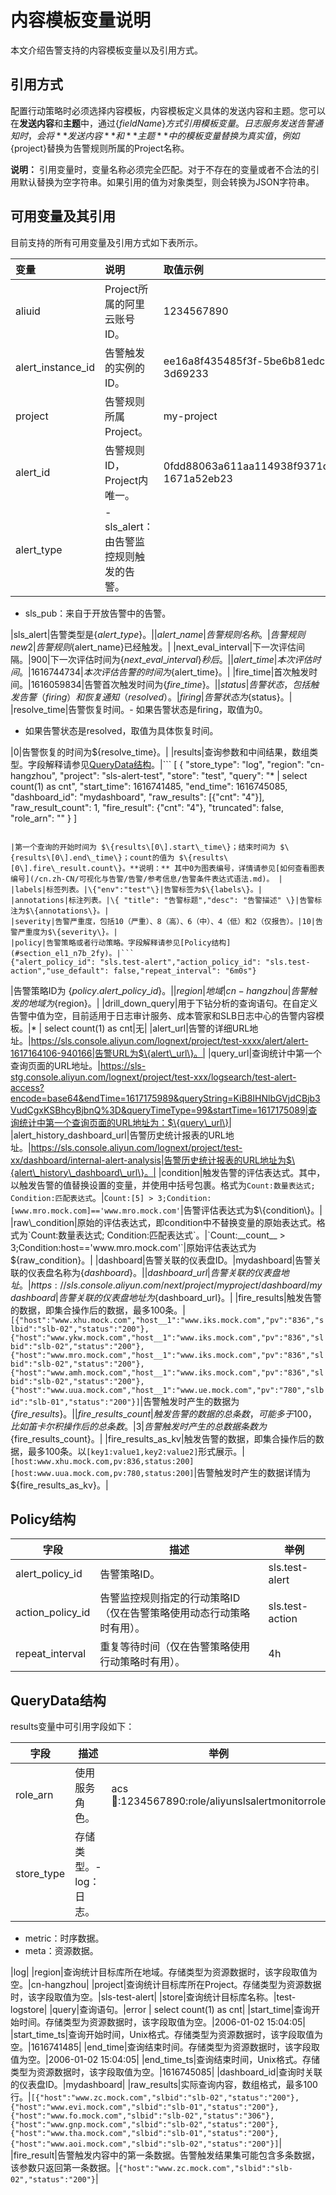 # 内容模板变量说明

本文介绍告警支持的内容模板变量以及引用方式。

## 引用方式

配置行动策略时必须选择内容模板，内容模板定义具体的发送内容和主题。您可以在**发送内容**和**主题**中，通过$\{fieldName\}方式引用模板变量。日志服务发送告警通知时，会将**发送内容**和**主题**中的模板变量替换为真实值，例如$\{project\}替换为告警规则所属的Project名称。

**说明：** 引用变量时，变量名称必须完全匹配。对于不存在的变量或者不合法的引用默认替换为空字符串。如果引用的值为对象类型，则会转换为JSON字符串。

## 可用变量及其引用

目前支持的所有可用变量及引用方式如下表所示。

|变量|说明|取值示例|引用示例|
|:-|:-|:---|:---|
|aliuid|Project所属的阿里云账号ID。|1234567890|$\{aliuid\}用户的告警规则已触发。|
|alert\_instance\_id|告警触发的实例的ID。|ee16a8f435485f3f-5be6b81edc520-3d69233|实例ID为$\{alert\_instance\_id\}。|
|project|告警规则所属Project。|my-project|$\{project\}项目中的告警规则已触发。|
|alert\_id|告警规则ID，Project内唯一。|0fdd88063a611aa114938f9371daeeb6-1671a52eb23|告警规则ID是$\{alert\_id\}。|
|alert\_type|-   sls\_alert：由告警监控规则触发的告警。
-   sls\_pub：来自于开放告警中的告警。

|sls\_alert|告警类型是$\{alert\_type\}。|
|alert\_name|告警规则名称。|告警规则new2|告警规则$\{alert\_name\}已经触发。|
|next\_eval\_interval|下一次评估间隔。|900|下一次评估时间为$\{next\_eval\_interval\}秒后。|
|alert\_time|本次评估时间。|1616744734|本次评估告警的时间为$\{alert\_time\}。|
|fire\_time|首次触发时间。|1616059834|告警首次触发时间为$\{fire\_time\}。|
|status|告警状态，包括触发告警（firing）和恢复通知（resolved）。|firing|告警状态为$\{status\}。|
|resolve\_time|告警恢复时间。-   如果告警状态是firing，取值为0。
-   如果告警状态是resolved，取值为具体恢复时间。

|0|告警恢复的时间为$\{resolve\_time\}。|
|results|查询参数和中间结果，数组类型。字段解释请参见[QueryData结构](#section_5op_xn7_tbw)。|```
[
{
"store_type": "log",
"region": "cn-hangzhou",
"project": "sls-alert-test",
"store": "test",
"query": "* | select count(1) as cnt",
"start_time": 1616741485,
"end_time": 1616745085,
"dashboard_id": "mydashboard",
"raw_results": [{"cnt": "4"}],
"raw_result_count": 1,
"fire_result": {"cnt": "4"},
"truncated": false,
"role_arn": ""
}
]
```

|第一个查询的开始时间为 $\{results\[0\].start\_time\}；结束时间为 $\{results\[0\].end\_time\}；count的值为 $\{results\[0\].fire\_result.count\}。**说明：** 其中0为图表编号，详情请参见[如何查看图表编号](/cn.zh-CN/可视化与告警/告警/参考信息/告警条件表达式语法.md)。 |
|labels|标签列表。|\{"env":"test"\}|告警标签为$\{labels\}。|
|annotations|标注列表。|\{ "title": "告警标题","desc": "告警描述" \}|告警标注为$\{annotations\}。|
|severity|告警严重度，包括10（严重）、8（高）、6（中）、4（低）和2（仅报告）。|10|告警严重度为$\{severity\}。|
|policy|告警策略或者行动策略。字段解释请参见[Policy结构](#section_el1_n7b_2fy)。|```
{"alert_policy_id": "sls.test-alert","action_policy_id": "sls.test-action","use_default": false,"repeat_interval": "6m0s"}
```

|告警策略ID为 $\{policy.alert\_policy\_id\}。|
|region|地域|cn-hangzhou|告警触发的地域为$\{region\}。|
|drill\_down\_query|用于下钻分析的查询语句。在自定义告警中值为空，目前适用于日志审计服务、成本管家和SLB日志中心的告警内容模板。|\* \| select count\(1\) as cnt|无|
|alert\_url|告警的详细URL地址。|https://sls.console.aliyun.com/lognext/project/test-xxxx/alert/alert-1617164106-940166|告警URL为$\{alert\_url\}。|
|query\_url|查询统计中第一个查询页面的URL地址。|https://sls-stg.console.aliyun.com/lognext/project/test-xxx/logsearch/test-alert-access?encode=base64&endTime=1617175989&queryString=KiB8IHNlbGVjdCBjb3VudCgxKSBhcyBjbnQ%3D&queryTimeType=99&startTime=1617175089|查询统计中第一个查询页面的URL地址为：$\{query\_url\}|
|alert\_history\_dashboard\_url|告警历史统计报表的URL地址。|https://sls.console.aliyun.com/lognext/project/test-xx/dashboard/internal-alert-analysis|告警历史统计报表的URL地址为$\{alert\_history\_dashboard\_url\}。|
|condition|触发告警的评估表达式。其中，以触发告警的值替换设置的变量，并使用中括号包裹。格式为`Count:数量表达式; Condition:匹配表达式`。|`Count:[5] > 3;Condition:[www.mro.mock.com]=='www.mro.mock.com'`|告警评估表达式为$\{condition\}。|
|raw\_condition|原始的评估表达式，即condition中不替换变量的原始表达式。格式为`Count:数量表达式; Condition:匹配表达式`。|`Count:__count__ > 3;Condition:host=='www.mro.mock.com'`|原始评估表达式为$\{raw\_condition\}。|
|dashboard|告警关联的仪表盘ID。|mydashboard|告警关联的仪表盘名称为$\{dashboard\}。|
|dashboard\_url|告警关联的仪表盘地址。|https://sls.console.aliyun.com/next/project/myproject/dashboard/mydashboard|告警关联的仪表盘地址为$\{dashboard\_url\}。|
|fire\_results|触发告警的数据，即集合操作后的数据，最多100条。|`[{"host":"www.xhu.mock.com","host__1":"www.iks.mock.com","pv":"836","slbid":"slb-02","status":"200"},{"host":"www.ykw.mock.com","host__1":"www.iks.mock.com","pv":"836","slbid":"slb-02","status":"200"},{"host":"www.mro.mock.com","host__1":"www.iks.mock.com","pv":"836","slbid":"slb-02","status":"200"},{"host":"www.amh.mock.com","host__1":"www.iks.mock.com","pv":"836","slbid":"slb-02","status":"200"},{"host":"www.uua.mock.com","host__1":"www.ue.mock.com","pv":"780","slbid":"slb-01","status":"200"}]`|告警触发时产生的数据为$\{fire\_results\}。|
|fire\_results\_count|触发告警的数据的总条数，可能多于100，比如笛卡尔积操作后的总条数。|3|告警触发时产生的总数据条数为$\{fire\_results\_count\}。|
|fire\_results\_as\_kv|触发告警的数据，即集合操作后的数据，最多100条。以`[key1:value1,key2:value2]`形式展示。|`[host:www.xhu.mock.com,pv:836,status:200][host:www.uua.mock.com,pv:780,status:200]`|告警触发时产生的数据详情为$\{fire\_results\_as\_kv\}。|

## Policy结构

|字段|描述|举例|
|--|--|--|
|alert\_policy\_id|告警策略ID。|sls.test-alert|
|action\_policy\_id|告警监控规则指定的行动策略ID（仅在告警策略使用动态行动策略时有用）。|sls.test-action|
|repeat\_interval|重复等待时间（仅在告警策略使用行动策略时有用）。|4h|

## QueryData结构

results变量中可引用字段如下：

|字段|描述|举例|
|--|--|--|
|role\_arn|使用服务角色。|acs:ram::1234567890:role/aliyunslsalertmonitorrole|
|store\_type|存储类型。-   log：日志。
-   metric：时序数据。
-   meta：资源数据。

|log|
|region|查询统计目标库所在地域。存储类型为资源数据时，该字段取值为空。|cn-hangzhou|
|project|查询统计目标库所在Project。存储类型为资源数据时，该字段取值为空。|sls-test-alert|
|store|查询统计目标库名称。|test-logstore|
|query|查询语句。|error \| select count\(1\) as cnt|
|start\_time|查询开始时间。存储类型为资源数据时，该字段取值为空。|2006-01-02 15:04:05|
|start\_time\_ts|查询开始时间，Unix格式。存储类型为资源数据时，该字段取值为空。|1616741485|
|end\_time|查询结束时间。存储类型为资源数据时，该字段取值为空。|2006-01-02 15:04:05|
|end\_time\_ts|查询结束时间，Unix格式。存储类型为资源数据时，该字段取值为空。|1616745085|
|dashboard\_id|查询时关联的仪表盘ID。|mydashboard|
|raw\_results|实际查询内容，数组格式，最多100行。|`[{"host":"www.zc.mock.com","slbid":"slb-02","status":"200"},{"host":"www.evi.mock.com","slbid":"slb-01","status":"200"},{"host":"www.fo.mock.com","slbid":"slb-02","status":"306"},{"host":"www.gnp.mock.com","slbid":"slb-02","status":"200"},{"host":"www.tha.mock.com","slbid":"slb-01","status":"200"},{"host":"www.aoi.mock.com","slbid":"slb-02","status":"200"}]`|
|fire\_result|告警触发内容中的第一条数据。告警触发结果集可能包含多条数据，该参数只返回第一条数据。|`{"host":"www.zc.mock.com","slbid":"slb-02","status":"200"}`|

